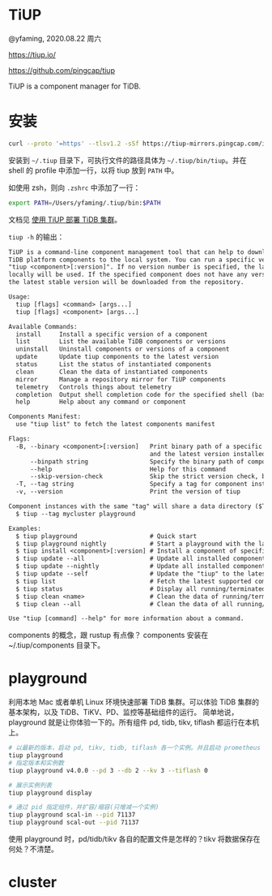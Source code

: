 TiUP
====

@yfaming, 2020.08.22 周六

https://tiup.io/

https://github.com/pingcap/tiup

TiUP is a component manager for TiDB.

# 安装

```sh
curl --proto '=https' --tlsv1.2 -sSf https://tiup-mirrors.pingcap.com/install.sh | sh
```

安装到 `~/.tiup` 目录下，可执行文件的路径具体为 `~/.tiup/bin/tiup`。并在 shell 的 profile 中添加一行，以将 tiup 放到 `PATH` 中。

如使用 zsh，则向 `.zshrc` 中添加了一行：
```zsh
export PATH=/Users/yfaming/.tiup/bin:$PATH
```

文档见 [使用 TiUP 部署 TiDB 集群](https://docs.pingcap.com/zh/tidb/stable/production-deployment-using-tiup)。


`tiup -h` 的输出：

```txt
TiUP is a command-line component management tool that can help to download and install
TiDB platform components to the local system. You can run a specific version of a component via
"tiup <component>[:version]". If no version number is specified, the latest version installed
locally will be used. If the specified component does not have any version installed locally,
the latest stable version will be downloaded from the repository.

Usage:
  tiup [flags] <command> [args...]
  tiup [flags] <component> [args...]

Available Commands:
  install     Install a specific version of a component
  list        List the available TiDB components or versions
  uninstall   Uninstall components or versions of a component
  update      Update tiup components to the latest version
  status      List the status of instantiated components
  clean       Clean the data of instantiated components
  mirror      Manage a repository mirror for TiUP components
  telemetry   Controls things about telemetry
  completion  Output shell completion code for the specified shell (bash or zsh)
  help        Help about any command or component

Components Manifest:
  use "tiup list" to fetch the latest components manifest

Flags:
  -B, --binary <component>[:version]   Print binary path of a specific version of a component <component>[:version]
                                       and the latest version installed will be selected if no version specified
      --binpath string                 Specify the binary path of component instance
      --help                           Help for this command
      --skip-version-check             Skip the strict version check, by default a version must be a valid SemVer string
  -T, --tag string                     Specify a tag for component instance
  -v, --version                        Print the version of tiup

Component instances with the same "tag" will share a data directory ($TIUP_HOME/data/$tag):
  $ tiup --tag mycluster playground

Examples:
  $ tiup playground                    # Quick start
  $ tiup playground nightly            # Start a playground with the latest nightly version
  $ tiup install <component>[:version] # Install a component of specific version
  $ tiup update --all                  # Update all installed components to the latest version
  $ tiup update --nightly              # Update all installed components to the nightly version
  $ tiup update --self                 # Update the "tiup" to the latest version
  $ tiup list                          # Fetch the latest supported components list
  $ tiup status                        # Display all running/terminated instances
  $ tiup clean <name>                  # Clean the data of running/terminated instance (Kill process if it's running)
  $ tiup clean --all                   # Clean the data of all running/terminated instances

Use "tiup [command] --help" for more information about a command.
```

components 的概念，跟 rustup 有点像？
components 安装在 ~/.tiup/components 目录下。

# playground
利用本地 Mac 或者单机 Linux 环境快速部署 TiDB 集群。可以体验 TiDB 集群的基本架构，以及 TiDB、TiKV、PD、监控等基础组件的运行。
简单地说，playground 就是让你体验一下的。所有组件 pd, tidb, tikv, tiflash 都运行在本机上。

```sh
# 以最新的版本，启动 pd, tikv, tidb, tiflash 各一个实例。并且启动 prometheus 和 grafana。
tiup playground
# 指定版本和实例数
tiup playground v4.0.0 --pd 3 --db 2 --kv 3 --tiflash 0

# 展示实例列表
tiup playground display

# 通过 pid 指定组件，并扩容/缩容(只增减一个实例)
tiup playground scal-in --pid 71137
tiup playground scal-out --pid 71137
```

使用 playground 时，pd/tidb/tikv 各自的配置文件是怎样的？tikv 将数据保存在何处？不清楚。

# cluster
